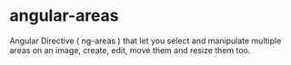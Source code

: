 # angular-areas
Angular Directive ( ng-areas )  that let you select and manipulate multiple areas on an image, create, edit, move them and resize them too.
